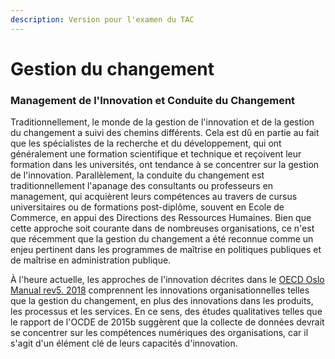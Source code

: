 ```yaml
---
description: Version pour l'examen du TAC
---
```


# Gestion du changement

### Management de l'Innovation et Conduite du Changement

Traditionnellement, le monde de la gestion de l'innovation et de la gestion du changement a suivi des chemins différents. Cela est dû en partie au fait que les spécialistes de la recherche et du développement, qui ont généralement une formation scientifique et technique et reçoivent leur formation dans les universités, ont tendance à se concentrer sur la gestion de l'innovation. Parallèlement, la conduite du changement est traditionnellement l'apanage des consultants ou professeurs en management, qui acquièrent leurs compétences au travers de cursus universitaires ou de formations post-diplôme, souvent en Ecole de Commerce, en appui des Directions des Ressources Humaines. Bien que cette approche soit courante dans de nombreuses organisations, ce n'est que récemment que la gestion du changement a été reconnue comme un enjeu pertinent dans les programmes de maîtrise en politiques publiques et de maîtrise en administration publique.

À l'heure actuelle, les approches de l'innovation décrites dans le [OECD Oslo Manual rev5. 2018](https://doi.org/10.1787/9789264304604-en) comprennent les innovations organisationnelles telles que la gestion du changement, en plus des innovations dans les produits, les processus et les services. En ce sens, des études qualitatives telles que le rapport de l'OCDE de 2015b suggèrent que la collecte de données devrait se concentrer sur les compétences numériques des organisations, car il s'agit d'un élément clé de leurs capacités d'innovation.
